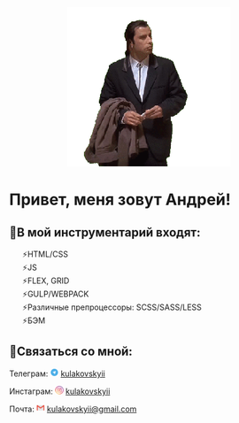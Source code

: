 <p align="center"> <img src="https://github.com/kulakovskyi/kulakovskyi/blob/main/assets/5LSi.gif" / ></p>

<h1>Привет, меня зовут Андрей!</h1>

<h2>💬В мой инструментарий входят:</h2>

<ul type="none">
  <li>⚡HTML/CSS</li>  
  <li>⚡JS</li>  
  <li>⚡FLEX, GRID</li>  
  <li>⚡GULP/WEBPACK</li>  
  <li>⚡Различные препроцессоры: SCSS/SASS/LESS</li>
  <li>⚡БЭМ</li> 
</ul>
<h2></h2>
<h2>💬Связаться со мной:</h2>

 <p valign="middle"> Телеграм: <img src="https://github.com/kulakovskyi/kulakovskyi/blob/main/assets/telegram_104163%20(1).png" width="15px" height="15px"/> <a href="https://t.me/kulakovskyii/">kulakovskyii</a> </p>
  <p valign="middle"> Инстаграм: <img src="https://github.com/kulakovskyi/kulakovskyi/blob/main/assets/1491579602-yumminkysocialmedia36_83067.png" width="15px" height="15px"/> <a href="https://www.instagram.com/kulakovskyii/">kulakovskyii</a> </p>
    <p valign="middle"> Почта: <img src="https://github.com/kulakovskyi/kulakovskyi/blob/main/assets/Gmail_23514.png" width="15px" height="15px"/> <a href="mailto:kulakovskyii@gmail.com">kulakovskyii@gmail.com</a> </p>


<!--
**kulakovskyi/kulakovskyi** is a ✨ _special_ ✨ repository because its `README.md` (this file) appears on your GitHub profile.

Here are some ideas to get you started:

- 🔭 I’m currently working on ...
- 🌱 I’m currently learning ...
- 👯 I’m looking to collaborate on ...
- 🤔 I’m looking for help with ...
- 💬 Ask me about ...
- 📫 How to reach me: ...
- 😄 Pronouns: ...
- ⚡ Fun fact: ...
-->
